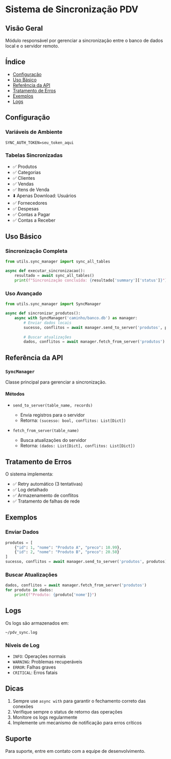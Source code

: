 # Sistema de Sincronização PDV

## Visão Geral
Módulo responsável por gerenciar a sincronização entre o banco de dados local e o servidor remoto.

## Índice
- [Configuração](#configuração)
- [Uso Básico](#uso-básico)
- [Referência da API](#referência-da-api)
- [Tratamento de Erros](#tratamento-de-erros)
- [Exemplos](#exemplos)
- [Logs](#logs)

## Configuração

### Variáveis de Ambiente
```env
SYNC_AUTH_TOKEN=seu_token_aqui
```

### Tabelas Sincronizadas
- ✅ Produtos
- ✅ Categorias
- ✅ Clientes
- ✅ Vendas
- ✅ Itens de Venda
- ⬇️ Apenas Download: Usuários
- ✅ Fornecedores
- ✅ Despesas
- ✅ Contas a Pagar
- ✅ Contas a Receber

## Uso Básico

### Sincronização Completa
```python
from utils.sync_manager import sync_all_tables

async def executar_sincronizacao():
    resultado = await sync_all_tables()
    print(f"Sincronização concluída: {resultado['summary']['status']}")
```

### Uso Avançado
```python
from utils.sync_manager import SyncManager

async def sincronizar_produtos():
    async with SyncManager('caminho/banco.db') as manager:
        # Enviar dados locais
        sucesso, conflitos = await manager.send_to_server('produtos', produtos)
        
        # Buscar atualizações
        dados, conflitos = await manager.fetch_from_server('produtos')
```

## Referência da API

### `SyncManager`
Classe principal para gerenciar a sincronização.

#### Métodos
- `send_to_server(table_name, records)`
  - Envia registros para o servidor
  - Retorna: `(sucesso: bool, conflitos: List[Dict])`

- `fetch_from_server(table_name)`
  - Busca atualizações do servidor
  - Retorna: `(dados: List[Dict], conflitos: List[Dict])`

## Tratamento de Erros
O sistema implementa:
- ✅ Retry automático (3 tentativas)
- ✅ Log detalhado
- ✅ Armazenamento de conflitos
- ✅ Tratamento de falhas de rede

## Exemplos

### Enviar Dados
```python
produtos = [
    {"id": 1, "nome": "Produto A", "preco": 10.99},
    {"id": 2, "nome": "Produto B", "preco": 20.50}
]
sucesso, conflitos = await manager.send_to_server('produtos', produtos)
```

### Buscar Atualizações
```python
dados, conflitos = await manager.fetch_from_server('produtos')
for produto in dados:
    print(f"Produto: {produto['nome']}")
```

## Logs
Os logs são armazenados em:
```
~/pdv_sync.log
```

### Níveis de Log
- `INFO`: Operações normais
- `WARNING`: Problemas recuperáveis
- `ERROR`: Falhas graves
- `CRITICAL`: Erros fatais

## Dicas
1. Sempre use `async with` para garantir o fechamento correto das conexões
2. Verifique sempre o status de retorno das operações
3. Monitore os logs regularmente
4. Implemente um mecanismo de notificação para erros críticos

## Suporte
Para suporte, entre em contato com a equipe de desenvolvimento.
